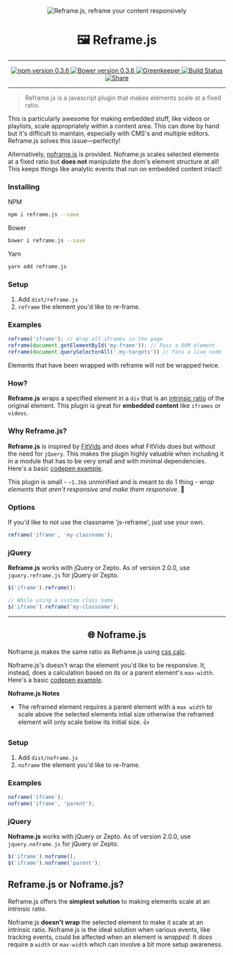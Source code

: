 <p align="center">
  <img alt="Reframe.js, reframe your content responsively" src="https://cloud.githubusercontent.com/assets/1074042/19376472/f01422cc-9192-11e6-950a-04298e406aca.jpg" />
</p>
<h1 align="center">🖼 Reframe.js</h1>
<hr>
<p align="center">
<a href="https://www.npmjs.com/package/reframe.js">
  <img alt="npm version 0.3.6" src="https://badge.fury.io/js/reframe.js.svg" />
</a>
<a href="https://github.com/dollarshaveclub/reframe.js">
  <img alt="Bower version 0.3.6" src="https://badge.fury.io/bo/reframe.js.svg" />
</a>
<a href="https://greenkeeper.io/">
  <image alt="Greenkeeper" src="https://badges.greenkeeper.io/dollarshaveclub/reframe.js.svg" />
</a>
<a href="https://travis-ci.org/dollarshaveclub/reframe.js">
  <img alt="Build Status" src="https://travis-ci.org/dollarshaveclub/reframe.js.svg?branch=master" />
</a>
<a href="https://twitter.com/home?status=Reframe+unresponsive+elements+responsively.+%F0%9F%92%AAhttps%3A%2F%2Fgithub.com%2Fdollarshaveclub%2Freframe.js+%40DSCEngineering+%40yowainwright+%23JavaScript">
  <img alt="Share" src="https://img.shields.io/twitter/url/http/shields.io.svg?style=social&maxAge=2592000" />
</a>
</p>
<hr>

> Reframe.js is a javascript plugin that makes elements scale at a fixed ratio. 

This is particularly awesome for making embedded stuff, like videos or playlists, scale appropriately within a content area. This can done by hand but it's difficult to maintain, especially with CMS's and multiple editors. Reframe.js solves this issue—perfectly!

Alternatively, [noframe.js](#noframe) is provided. Noframe.js scales selected elements at a fixed ratio but **does not** manipulate the dom's element structure at all! This keeps things like analytic events that run on embedded content intact!


### Installing

NPM
```sh
npm i reframe.js --save
```
Bower
```sh
bower i reframe.js --save
```
Yarn
```sh
yarn add reframe.js 
```

### Setup

1.  Add `dist/reframe.js`
2.  `reframe` the element you'd like to re-frame.

### Examples

```javascript
reframe('iframe'); // Wrap all iFrames in the page
reframe(document.getElementById('my-frame')); // Pass a DOM element
reframe(document.querySelectorAll('.my-targets')) // Pass a live node list
```

Elements that have been wrapped with reframe will not be wrapped twice.

### How?

**Reframe.js** wraps a specified element in a `div` that is an [intrinsic ratio](http://alistapart.com/article/creating-intrinsic-ratios-for-video) of the original element. This plugin is great for **embedded content** like `iframes` or `videos`.

### Why Reframe.js?

**Reframe.js** is inspired by [FitVids](https://github.com/davatron5000/FitVids.js) and does what FitVids does but without the need for `jQuery`. This makes the plugin highly valuable when including it in a module that has to be very small and with minimal dependencies. Here's a basic [codepen example](http://codepen.io/yowainwright/pen/7f34f86e716ea93013899a71752dbff6).

This plugin is small - `~1.3kb` unminified and is meant to do 1 thing - _wrap elements that aren't responsive and make them responsive_. 💪

### Options

If you'd like to not use the classname 'js-reframe', just use your own.

```javascript
reframe('iframe', 'my-classname');
```
### jQuery

**Reframe.js** works with jQuery or Zepto. As of version 2.0.0, use `jquery.reframe.js` for jQuery or Zepto. 

```javascript
$('iframe').reframe();

// While using a custom class name
$('iframe').reframe('my-classname');
```
<hr>

<h2 id="noframe" align="center">🌐 Noframe.js</h2>

Noframe.js makes the same ratio as Reframe.js using [css calc](https://developer.mozilla.org/en-US/docs/Web/CSS/calc).

Noframe.js's doesn't wrap the element you'd like to be responsive. It, instead, does a calculation based on its or a parent element's `max-width`. Here's a basic [codepen example](http://codepen.io/yowainwright/pen/19cd3f2fc3e00ce80e36285feae20b77).

**Noframe.js Notes**
-   The reframed element requires a parent element with a `max width` to scale above the selected elements intial size otherwise the reframed element will only scale below its initial size. 👍

### Setup
1.  Add `dist/noframe.js`
2.  `noframe` the element you'd like to re-frame.

### Examples

```javascript
noframe('iframe');
noframe('iframe', 'parent');
```

### jQuery

**Noframe.js** works with jQuery or Zepto. As of version 2.0.0, use `jquery.noframe.js` for jQuery or Zepto. 

```javascript
$('iframe').noframe();
$('iframe').noframe('parent');
```
## Reframe.js or Noframe.js?

Reframe.js offers the **simplest solution** to making elements scale at an intrinsic ratio.

Noframe.js **doesn't wrap** the selected element to make it scale at an intrinsic ratio. Noframe.js is the ideal solution when various events, like tracking events, could be affected when an element is _wrapped_. It _does_ require a `width` or `max-width` which can involve a bit more setup awareness.
